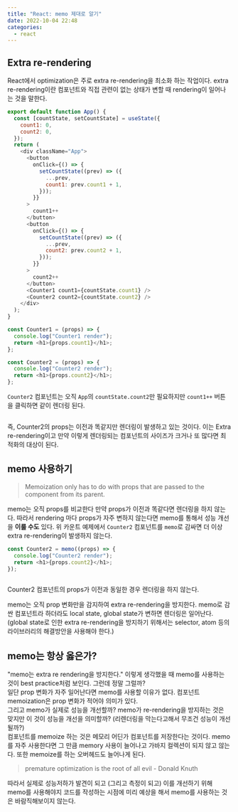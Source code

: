 ```yaml
---
title: "React: memo 제대로 알기"
date: 2022-10-04 22:48
categories:
  - react
---
```


## Extra re-rendering

React에서 optimization은 주로 extra re-rendering을 최소화 하는 작업이다. extra re-rendering이란 컴포넌트와 직접 관련이 없는 상태가 변할 때 rendering이 일어나는 것을 말한다.

```javascript
export default function App() {
  const [countState, setCountState] = useState({
    count1: 0,
    count2: 0,
  });
  return (
    <div className="App">
      <button
        onClick={() => {
          setCountState((prev) => ({
            ...prev,
            count1: prev.count1 + 1,
          }));
        }}
      >
        count1++
      </button>
      <button
        onClick={() => {
          setCountState((prev) => ({
            ...prev,
            count2: prev.count2 + 1,
          }));
        }}
      >
        count2++
      </button>
      <Counter1 count1={countState.count1} />
      <Counter2 count2={countState.count2} />
    </div>
  );
}

const Counter1 = (props) => {
  console.log("Counter1 render");
  return <h1>{props.count1}</h1>;
};

const Counter2 = (props) => {
  console.log("Counter2 render");
  return <h1>{props.count2}</h1>;
};
```

`Counter2` 컴포넌트는 오직 `App`의 `countState.count2`만 필요하지만 `count1++` 버튼을 클릭하면 같이 렌더링 된다.

<img src="/images/react-memo/react-memo1.gif" alt="" style="margin: 0 auto" />

즉, Counter2의 props는 이전과 똑같지만 렌더링이 발생하고 있는 것이다. 이는 Extra re-rendering이고 만약 이렇게 렌더링되는 컴포넌트의 사이즈가 크거나 또 많다면 최적화의 대상이 된다.

## memo 사용하기

> Memoization only has to do with props that are passed to the component from its parent.

memo는 오직 props를 비교한다 만약 props가 이전과 똑같다면 렌더링을 하지 않는다. 따라서 rendering 마다 props가 자주 변하지 않는다면 memo를 통해서 성능 개선을 **이룰 수도** 있다. 위 카운트 예제에서 `Counter2` 컴포넌트를 `memo`로 감싸면 더 이상 extra re-rendering이 발생하지 않는다.

```javascript
const Counter2 = memo((props) => {
  console.log("Counter2 render");
  return <h1>{props.count2}</h1>;
});
```

<img src="/images/react-memo/react-memo2.gif" alt="" style="margin: 0 auto" />

Counter2 컴포넌트의 props가 이전과 동일한 경우 렌더링을 하지 않는다.

memo는 오직 prop 변화만을 감지하여 extra re-rendering을 방지한다. memo로 감싼 컴포넌트라 하더라도 local state, global state가 변하면 렌더링은 일어난다. (global state로 인한 extra re-rendering을 방지하기 위해서는 selector, atom 등의 라이브러리의 해결방안을 사용해야 한다.)

## memo는 항상 옳은가?

"memo는 extra re rendering을 방지한다." 이렇게 생각했을 때 memo를 사용하는 것이 best practice처럼 보인다. 그런데 정말 그럴까?  
일단 prop 변화가 자주 일어난다면 memo를 사용할 이유가 없다. 컴포넌트 memoization은 prop 변화가 적어야 의미가 있다.  
그리고 memo가 실제로 성능을 개선할까? memo가 re-rendering을 방지하는 것은 맞지만 이 것이 성능을 개선을 의미할까? (리렌더링을 막는다고해서 무조건 성능이 개선될까?)  
컴포넌트를 memoize 하는 것은 메모리 어딘가 컴포넌트를 저장한다는 것이다. memo를 자주 사용한다면 그 만큼 memory 사용이 늘어나고 가바지 컬렉션이 되지 않고 않는다. 또한 memoize를 하는 오버헤드도 늘어나게 된다.

> premature optimization is the root of all evil - Donald Knuth

따라서 실제로 성능저하가 발견이 되고 (그리고 측정이 되고) 이를 개선하기 위해 memo를 사용해야지 코드를 작성하는 시점에 미리 예상을 해서 memo를 사용하는 것은 바람직해보이지 않는다.
